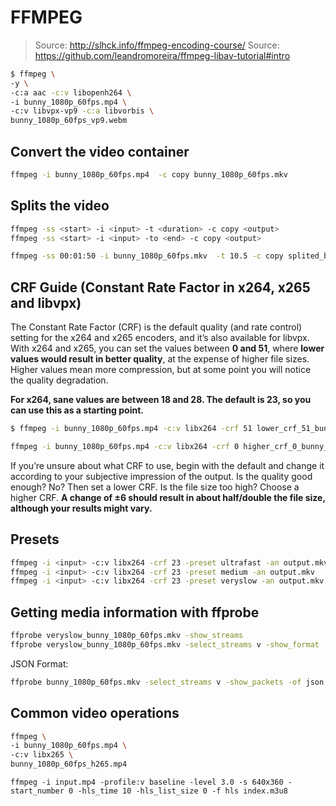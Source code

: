 # FFMPEG

> Source: <http://slhck.info/ffmpeg-encoding-course/>
> Source: <https://github.com/leandromoreira/ffmpeg-libav-tutorial#intro>

```bash
$ ffmpeg \
-y \
-c:a aac -c:v libopenh264 \
-i bunny_1080p_60fps.mp4 \
-c:v libvpx-vp9 -c:a libvorbis \
bunny_1080p_60fps_vp9.webm
```

## Convert the video container

```bash
ffmpeg -i bunny_1080p_60fps.mp4  -c copy bunny_1080p_60fps.mkv
```

## Splits the video

```bash
ffmpeg -ss <start> -i <input> -t <duration> -c copy <output>
ffmpeg -ss <start> -i <input> -to <end> -c copy <output>
```

```bash
ffmpeg -ss 00:01:50 -i bunny_1080p_60fps.mkv  -t 10.5 -c copy splited_bunny_1080p_60fps.mkv
```

## CRF Guide (Constant Rate Factor in x264, x265 and libvpx)

The Constant Rate Factor (CRF) is the default quality (and rate control) setting for the x264 and x265 encoders, and it’s also available for libvpx. With x264 and x265, you can set the values between **0 and 51**, where **lower values would result in better quality**, at the expense of higher file sizes. Higher values mean more compression, but at some point you will notice the quality degradation.

**For x264, sane values are between 18 and 28. The default is 23, so you can use this as a starting point.**

```bash
$ ffmpeg -i bunny_1080p_60fps.mp4 -c:v libx264 -crf 51 lower_crf_51_bunny_1080p_60fps.mp4

ffmpeg -i bunny_1080p_60fps.mp4 -c:v libx264 -crf 0 higher_crf_0_bunny_1080p_60fps.mp4
```

If you’re unsure about what CRF to use, begin with the default and change it according to your subjective impression of the output. Is the quality good enough? No? Then set a lower CRF. Is the file size too high? Choose a higher CRF. **A change of ±6 should result in about half/double the file size, although your results might vary.**

## Presets

```bash
ffmpeg -i <input> -c:v libx264 -crf 23 -preset ultrafast -an output.mkv
ffmpeg -i <input> -c:v libx264 -crf 23 -preset medium -an output.mkv
ffmpeg -i <input> -c:v libx264 -crf 23 -preset veryslow -an output.mkv
```

## Getting media information with ffprobe

```bash
ffprobe veryslow_bunny_1080p_60fps.mkv -show_streams
ffprobe veryslow_bunny_1080p_60fps.mkv -select_streams v -show_format
```

JSON Format:

```bash
ffprobe bunny_1080p_60fps.mkv -select_streams v -show_packets -of json | jq
```

## Common video operations

```bash
ffmpeg \
-i bunny_1080p_60fps.mp4 \
-c:v libx265 \
bunny_1080p_60fps_h265.mp4
```

```
ffmpeg -i input.mp4 -profile:v baseline -level 3.0 -s 640x360 -start_number 0 -hls_time 10 -hls_list_size 0 -f hls index.m3u8
```
